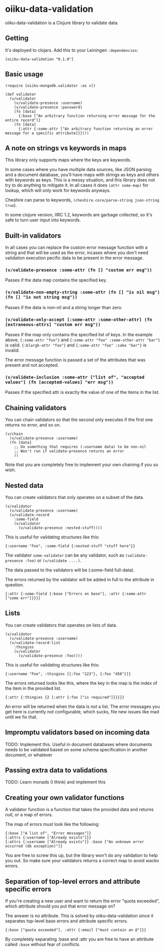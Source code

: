 # oiiku-data-validation

oiiku-data-validation is a Clojure library to validate data.

## Getting

It's deployed to clojars. Add this to your Leiningen `:dependencies`:

    [oiiku-data-validation "0.1.0"]

## Basic usage

    (require [oiiku-mongodb.validator :as v])

    (def validator
      (v/validator
        (v/validate-presence :username)
        (v/validate-presence :password)
        (fn [data]
          {:base ["An arbitrary function returning error message for the entire record"]}
        (fn [data]
          {:attr {:some-attr ["An arbitrary function returning an error message for a specific attribute]}})))

## A note on strings vs keywords in maps

This library only supports maps where the keys are keywords.

In some cases where you have multiple data sources, like JSON parsing and a document database, you'll have maps with strings as keys and others with keywords as keys. This is a messy situation, and this library does not try to do anything to mitigate it. In all cases it does `(attr some-map)` for lookup, which will only work for keywords anyways.

Cheshire can parse to keywords, `(cheshire.core/parse-string json-string true`).

In some clojure version, IIRC 1.2, keywords are garbage collected, so it's safe to turn user input into keywords.

## Built-in validators

In all cases you can replace the custom error message function with a string and that will be used as the error, incases where you don't need validation execution pecific data to be present in the error message.

### `(v/validate-presence :some-attr (fn [] "custom err msg"))`

Passes if the data map contains the specified key.

### `(v/validate-non-empty-string :some-attr (fn [] "is nil msg") (fn [] "is not string msg"))`

Passes if the data is non-nil and a string longer than zero.

### `(v/validate-only-accept [:some-attr :some-other-attr] (fn [extraneous-attrs] "custom err msg"))`

Passes if the map only contains the specified list of keys. In the example above, `{:some-attr "foo"}` and `{:some-attr "foo" :some-other-attr "bar"}` is valid. `{:blargh-attr "foo"}` and `{:some-attr "foo" :cake "bar"}` is invalid.

The error message function is passed a set of the attributes that was present and not accepted.

### `(v/validate-inclusion :some-attr ["list of", "accepted values"] (fn [accepted-values] "err msg"))`

Passes if the specified attr is exactly the value of one of the items in the list.

## Chaining validators

You can chain validators so that the second only executes if the first one returns no error, and so on.

    (v/chain
      (v/validate-presence :username)
      (fn [data]
        ;; Do something that requires (:username data) to be non-nil
        ;; Won't run if validate-presence returns an error
        ))

Note that you are completely free to implement your own chaining if you so wish.

## Nested data

You can create validators that only operates on a subset of the data.

    (v/validator
      (v/validate-presence :username)
      (v/validate-record
        :some-field
        (v/validator
          (v/validate-presence :nested-stuff))))

This is useful for validating structures like this:

    {:username "Foo", :some-field {:nested-stuff "stuff here"}}

The validator `some-validator` can be any validator, such as `(validate-presence :foo)` or `(v/validate ....)`.

The data passed to the validators will be (:some-field full-data).

The errors returned by the validator will be added in full to the attribute in question.

    {:attr {:some-field {:base ["Errors on base"], :attr {:some-attr ["some err"]}}}}


## Lists

You can create validators that operates on lists of data.

    (v/validator
      (v/validate-presence :username)
      (v/validate-record-list
        :thingies
        (v/validator
          (v/validate-presence :foo))))

This is useful for validating structures like this:

    {:username "Foo", :thingies [{:foo "123"}, {:foo "456"}]}

The errors returned looks like this, where the key in the map is the index of the item in the provided list.

    {:attr {:thingies {2 {:attr {:foo ["is required"]}}}}}

An error will be returned when the data is _not_ a list. The error messages you get here is currently not configurable, which sucks, file new issues like mad until we fix that.

## Impromptu validators based on incoming data

TODO: Implement this. Useful in document databases where documents needs to be validated based on some schema specification in another document, or whatever

## Passing extra data to validations

TODO: Learn monads (I think) and implement this

## Creating your own validator functions

A validator function is a function that takes the provided data and returns null, or a map of errors.

The map of errors must look like the following:

    {:base ["A list of", "Error messages"]}
    {:attrs {:username ["Already exists"]}}
    {:attrs {:username ["Already exists"]} :base ["An unknown error occurred (db exception)"]}

You are free to screw this up, but the library won't do any validation to help you out. So make sure your validators returns a correct map to avoid wacko errors.

## Separation of top-level errors and attribute specific errors

If you're creating a new user and want to return the error "quota exceeded", which attribute should you put that error message on?

The answer is no attribute. This is solved by oiiku-data-validation since it separates top-level base errors and attribute specific errors.

    {:base ["quota exceeded"], :attr {:email ["must contain an @"]}}

By completely separating :base and :attr you are free to have an attribute called `:base` without fear of conflicts.
